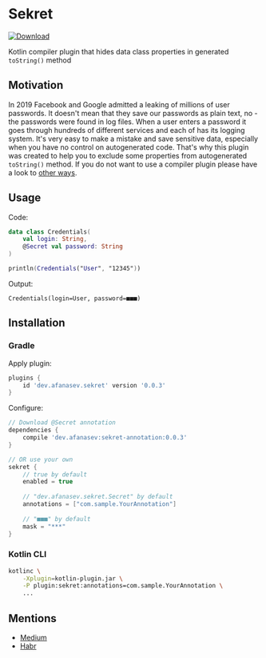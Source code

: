 # Sekret

[ ![Download](https://api.bintray.com/packages/aafanasev/maven/sekret-annotation/images/download.svg) ](https://bintray.com/aafanasev/maven/sekret-annotation/_latestVersion)

Kotlin compiler plugin that hides data class properties in generated `toString()` method

## Motivation

In 2019 Facebook and Google admitted a leaking of millions of user passwords. 
It doesn't mean that they save our passwords as plain text, no - the passwords were found in log files. 
When a user enters a password it goes through hundreds of different services and each of has its logging system. 
It's very easy to make a mistake and save sensitive data, especially when you have no control on autogenerated code.
That's why this plugin was created to help you to exclude some properties from autogenerated `toString()` method. 
If you do not want to use a compiler plugin please have a look to [other ways](./OTHER_WAYS.md).  

## Usage

Code:

```kotlin
data class Credentials(
    val login: String, 
    @Secret val password: String
)

println(Credentials("User", "12345")) 
```

Output:

```text
Credentials(login=User, password=■■■)
```

## Installation

### Gradle

Apply plugin:

```groovy
plugins {
    id 'dev.afanasev.sekret' version '0.0.3'
}
```

Configure:
```groovy
// Download @Secret annotation
dependencies {
    compile 'dev.afanasev:sekret-annotation:0.0.3'
}

// OR use your own
sekret {
    // true by default
    enabled = true  
    
    // "dev.afanasev.sekret.Secret" by default
    annotations = ["com.sample.YourAnnotation"]
    
    // "■■■" by default
    mask = "***" 
}
```

### Kotlin CLI

```bash
kotlinc \
    -Xplugin=kotlin-plugin.jar \
    -P plugin:sekret:annotations=com.sample.YourAnnotation \
    ...
```

## Mentions

- [Medium](https://medium.com/@jokuskay/how-to-exclude-properties-from-tostring-of-kotlin-data-classes-f8dc04b8c45e)
- [Habr](https://habr.com/ru/company/digital-ecosystems/blog/459062/)
